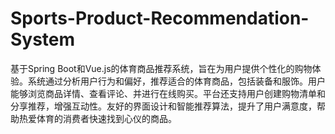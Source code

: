 # Sports-Product-Recommendation-System
基于Spring Boot和Vue.js的体育商品推荐系统，旨在为用户提供个性化的购物体验。系统通过分析用户行为和偏好，推荐适合的体育商品，包括装备和服饰。用户能够浏览商品详情、查看评论、并进行在线购买。平台还支持用户创建购物清单和分享推荐，增强互动性。友好的界面设计和智能推荐算法，提升了用户满意度，帮助热爱体育的消费者快速找到心仪的商品。
